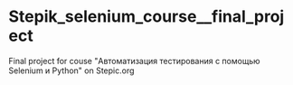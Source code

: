 # Stepik_selenium_course__final_project
Final project for couse "Автоматизация тестирования с помощью Selenium и Python" on Stepic.org
